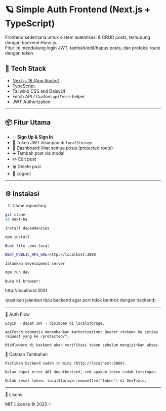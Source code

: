 # 🪐 Simple Auth Frontend (Next.js + TypeScript)

Frontend sederhana untuk sistem autentikasi & CRUD posts, terhubung dengan backend Hono.js.  
Fitur ini mendukung login JWT, tambah/edit/hapus posts, dan proteksi route dengan token.

## 🚀 Tech Stack

- [Next.js 16 (App Router)](https://nextjs.org/)
- TypeScript
- Tailwind CSS and DaisyUI
- Fetch API / Custom `apiFetch` helper
- JWT Authorization

---

## 📦 Fitur Utama

- ✨ **Sign Up & Sign In**
- 🔐 Token JWT disimpan di `localStorage`
- 👤 Dashboard: lihat semua posts (protected route)
- ➕ Tambah post via modal
- ✏️ Edit post
- 🗑️ Delete post
- 🚪 Logout

---

## ⚙️ Instalasi

1. Clone repository

```bash
git clone
cd next-be
```

    Install dependencies

```bash
npm install
```

    Buat file .env.local

```bash
NEXT_PUBLIC_API_URL=http://localhost:3000
```

    Jalankan development server

```bash
npm run dev
```

    Buka di browser:

http://localhost:3001

(pastikan jalankan dulu backend agar port tidak bentrok dengan backend)

---

🧠 Auth Flow

    Login ➝ dapat JWT ➝ disimpan di localStorage.

    apiFetch otomatis menambahkan Authorization: Bearer <token> ke setiap request yang ke /protected/*.

    Middleware di backend akan verifikasi token sebelum mengizinkan akses.

🧰 Catatan Tambahan

    Pastikan backend sudah running (http://localhost:3000).

    Kalau dapat error 401 Unauthorized, cek apakah token sudah tersimpan.

    Untuk reset token: localStorage.removeItem('token') di DevTools.

---

📜 Lisensi

MIT License © 2025 ✨
